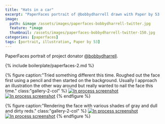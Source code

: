 ```yaml
---
title: "Hats in a car"
excerpt: "PaperFaces portrait of @bobbydharrell drawn with Paper by 53 on an iPad."
image: 
  path: &image /assets/images/paperfaces-bobbydharrell-twitter.jpg 
  feature: *image
  thumbnail: /assets/images/paperfaces-bobbydharrell-twitter-150.jpg
categories: [paperfaces]
tags: [portrait, illustration, Paper by 53]
---
```


PaperFaces portrait of project donator [@bobbydharrell](https://twitter.com/bobbydharrell).

{% include boilerplate/paperfaces-2.md %}

{% figure caption:"Tried something different this time. Roughed out the face first using a pencil and then started on the background. Usually I approach an illustration the other way around but really wanted to nail the face this time." class:"gallery-2-col" %}
[![In process screenshot](/assets/images/paperfaces-bobbydharrell-process-1-600.jpg)](/assets/images/paperfaces-bobbydharrell-process-1-lg.jpg)
[![In process screenshot](/assets/images/paperfaces-bobbydharrell-process-2-600.jpg)](/assets/images/paperfaces-bobbydharrell-process-2-lg.jpg)
{% endfigure %}

{% figure caption:"Rendering the face with various shades of gray and dull and dirty reds." class:"gallery-2-col" %}
[![In process screenshot](/assets/images/paperfaces-bobbydharrell-process-3-600.jpg)](/assets/images/paperfaces-bobbydharrell-process-3-lg.jpg)
[![In process screenshot](/assets/images/paperfaces-bobbydharrell-process-4-600.jpg)](/assets/images/paperfaces-bobbydharrell-process-4-lg.jpg)
{% endfigure %}
